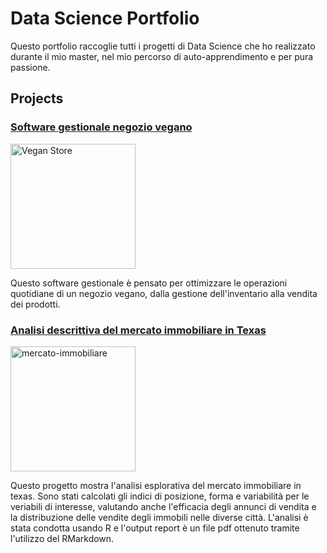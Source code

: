 # Data Science Portfolio
Questo portfolio raccoglie tutti i progetti di Data Science che ho realizzato durante il mio master, nel mio percorso di auto-apprendimento e per pura passione.


## Projects

  
### [Software gestionale negozio vegano](https://github.com/ellip91/Software-gestionale-negozio-vegano.git) 
<img src="https://github.com/ellip91/Images/raw/main/vegan%20store.jpg" alt="Vegan Store" width="200"/> 

Questo software gestionale è pensato per ottimizzare le operazioni quotidiane di un negozio vegano, dalla gestione dell'inventario alla vendita dei prodotti.

### [Analisi descrittiva del mercato immobiliare in Texas](https://github.com/ellip91/Analisi-statistica-descrittiva-del-mercato-immobiliare.git)
<img src="https://github.com/ellip91/Images/blob/main/mercato-immobiliare.jpg" alt="mercato-immobiliare" width="200"/> 

Questo progetto mostra l'analisi esplorativa del mercato immobiliare in texas.
Sono stati calcolati gli indici di posizione, forma e variabilità per le veriabili di interesse, valutando anche l'efficacia degli annunci di vendita e la distribuzione delle vendite degli immobili nelle diverse città.
L'analisi è stata condotta usando R e l'output report è un file pdf ottenuto tramite l'utilizzo del RMarkdown.






